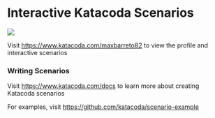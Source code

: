 # Interactive Katacoda Scenarios

[![](http://shields.katacoda.com/katacoda/maxbarreto82/count.svg)](https://www.katacoda.com/maxbarreto82 "Get your profile on Katacoda.com")

Visit https://www.katacoda.com/maxbarreto82 to view the profile and interactive scenarios

### Writing Scenarios
Visit https://www.katacoda.com/docs to learn more about creating Katacoda scenarios

For examples, visit https://github.com/katacoda/scenario-example
